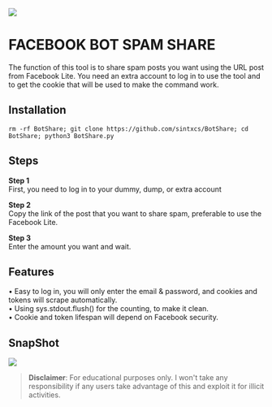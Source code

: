 ![](https://i.imgur.com/UO7ZqKM.png)
# FACEBOOK BOT SPAM SHARE
The function of this tool is to share spam posts you want using the URL post from Facebook Lite. You need an extra account to log in to use the tool and to get the cookie that will be used to make the command work.
## Installation
```
rm -rf BotShare; git clone https://github.com/sintxcs/BotShare; cd BotShare; python3 BotShare.py
```
## Steps
**Step 1**
<br>First, you need to log in to your dummy, dump, or extra account

**Step 2**
<br>Copy the link of the post that you want to share spam, preferable to use the Facebook Lite.

**Step 3**
<br>Enter the amount you want and wait.

## Features
• Easy to log in, you will only enter the email & password, and cookies and tokens will scrape automatically.
<br>• Using sys.stdout.flush() for the counting, to make it clean.
<br>• Cookie and token lifespan will depend on Facebook security.

## SnapShot
![](https://i.imgur.com/uHWIfgN.jpg)

> **Disclaimer**: For educational purposes only. I won't take any responsibility if any users take advantage of this and exploit it for illicit activities.
